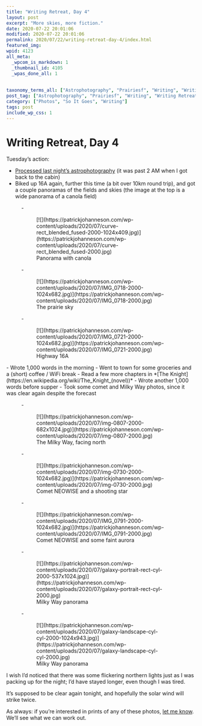 ```yaml
---
title: "Writing Retreat, Day 4"
layout: post
excerpt: "More skies, more fiction."
date: 2020-07-22 20:01:06
modified: 2020-07-22 20:01:06
permalink: 2020/07/22/writing-retreat-day-4/index.html
featured_img: 
wpid: 4123
all_meta: 
  _wpcom_is_markdown: 1
  _thumbnail_id: 4105
  _wpas_done_all: 1
  
  
taxonomy_terms_all: ["Astrophotography", "Prairiesf", "Writing", "Writing Retreat", "Photos", "So It Goes", "Writing"]
post_tag: ["Astrophotography", "Prairiesf", "Writing", "Writing Retreat"]
category: ["Photos", "So It Goes", "Writing"]
tags: post
include_wp_css: 1
---
```


# Writing Retreat, Day 4

Tuesday’s action:

- [Processed last night’s astrophotography](https://patrickjohanneson.com/2020/07/21/writing-retreat-2020-day-3/) (it was past 2 AM when I got back to the cabin)
- Biked up 16A again, further this time (a bit over 10km round trip), and got a couple panoramas of the fields and skies (the image at the top is a wide panorama of a canola field)

<figure class="is-layout-flex wp-block-gallery-76 wp-block-gallery columns-3 is-cropped">- <figure>[![](https://patrickjohanneson.com/wp-content/uploads/2020/07/curve-rect_blended_fused-2000-1024x409.jpg)](https://patrickjohanneson.com/wp-content/uploads/2020/07/curve-rect_blended_fused-2000.jpg)<figcaption class="blocks-gallery-item__caption">Panorama with canola</figcaption></figure>
- <figure>[![](https://patrickjohanneson.com/wp-content/uploads/2020/07/IMG_0718-2000-1024x682.jpg)](https://patrickjohanneson.com/wp-content/uploads/2020/07/IMG_0718-2000.jpg)<figcaption class="blocks-gallery-item__caption">The prairie sky</figcaption></figure>
- <figure>[![](https://patrickjohanneson.com/wp-content/uploads/2020/07/IMG_0721-2000-1024x682.jpg)](https://patrickjohanneson.com/wp-content/uploads/2020/07/IMG_0721-2000.jpg)<figcaption class="blocks-gallery-item__caption">Highway 16A</figcaption></figure>

</figure>- Wrote 1,000 words in the morning
- Went to town for some groceries and a (short) coffee / WiFi break
- Read a few more chapters in *[The Knight](https://en.wikipedia.org/wiki/The_Knight_(novel))*
- Wrote another 1,000 words before supper
- Took some comet and Milky Way photos, since it was clear again despite the forecast

<figure class="is-layout-flex wp-block-gallery-78 wp-block-gallery columns-3 is-cropped">- <figure>[![](https://patrickjohanneson.com/wp-content/uploads/2020/07/img-0807-2000-682x1024.jpg)](https://patrickjohanneson.com/wp-content/uploads/2020/07/img-0807-2000.jpg)<figcaption class="blocks-gallery-item__caption">The Milky Way, facing north</figcaption></figure>
- <figure>[![](https://patrickjohanneson.com/wp-content/uploads/2020/07/img-0730-2000-1024x682.jpg)](https://patrickjohanneson.com/wp-content/uploads/2020/07/img-0730-2000.jpg)<figcaption class="blocks-gallery-item__caption">Comet NEOWISE and a shooting star</figcaption></figure>
- <figure>[![](https://patrickjohanneson.com/wp-content/uploads/2020/07/IMG_0791-2000-1024x682.jpg)](https://patrickjohanneson.com/wp-content/uploads/2020/07/IMG_0791-2000.jpg)<figcaption class="blocks-gallery-item__caption">Comet NEOWISE and some faint aurora</figcaption></figure>
- <figure>[![](https://patrickjohanneson.com/wp-content/uploads/2020/07/galaxy-portrait-rect-cyl-2000-537x1024.jpg)](https://patrickjohanneson.com/wp-content/uploads/2020/07/galaxy-portrait-rect-cyl-2000.jpg)<figcaption class="blocks-gallery-item__caption">Milky Way panorama</figcaption></figure>
- <figure>[![](https://patrickjohanneson.com/wp-content/uploads/2020/07/galaxy-landscape-cyl-cyl-2000-1024x943.jpg)](https://patrickjohanneson.com/wp-content/uploads/2020/07/galaxy-landscape-cyl-cyl-2000.jpg)<figcaption class="blocks-gallery-item__caption">Milky Way panorama</figcaption></figure>

</figure>I wish I’d noticed that there was some flickering northern lights just as I was packing up for the night; I’d have stayed longer, even though I was tired.

It’s supposed to be clear again tonight, and hopefully the solar wind will strike twice.

As always: if you’re interested in prints of any of these photos, [let me know](https://patrickjohanneson.com/contact/). We’ll see what we can work out.